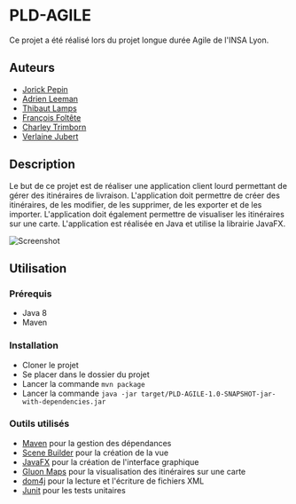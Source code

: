 # PLD-AGILE

Ce projet a été réalisé lors du projet longue durée Agile de l'INSA Lyon.

## Auteurs

* [Jorick Pepin](https://github.com/JorickPepin)
* [Adrien Leeman](https://github.com/AdrienLeem)
* [Thibaut Lamps](https://github.com/thibs67)
* [François Foltête](https://github.com/Foutete)
* [Charley Trimborn](https://github.com/charleyT-INSALyon)
* [Verlaine Jubert](https://github.com/VerlaineJ)

## Description

Le but de ce projet est de réaliser une application client lourd permettant de gérer des itinéraires de livraison. L'application doit permettre de créer des itinéraires, de les modifier, de les supprimer, de les exporter et de les importer. L'application doit également permettre de visualiser les itinéraires sur une carte. L'application est réalisée en Java et utilise la librairie JavaFX.

![Screenshot](https://imgur.com/a/QsAOhUG)

## Utilisation

### Prérequis

* Java 8
* Maven

### Installation

* Cloner le projet
* Se placer dans le dossier du projet
* Lancer la commande `mvn package`
* Lancer la commande `java -jar target/PLD-AGILE-1.0-SNAPSHOT-jar-with-dependencies.jar`

### Outils utilisés

* [Maven](https://maven.apache.org/) pour la gestion des dépendances
* [Scene Builder](https://gluonhq.com/products/scene-builder/) pour la création de la vue
* [JavaFX](https://openjfx.io/) pour la création de l'interface graphique
* [Gluon Maps](https://gluonhq.com/products/maps/) pour la visualisation des itinéraires sur une carte
* [dom4j](http://www.dom4j.org/) pour la lecture et l'écriture de fichiers XML
* [Junit](https://junit.org/junit5/) pour les tests unitaires
